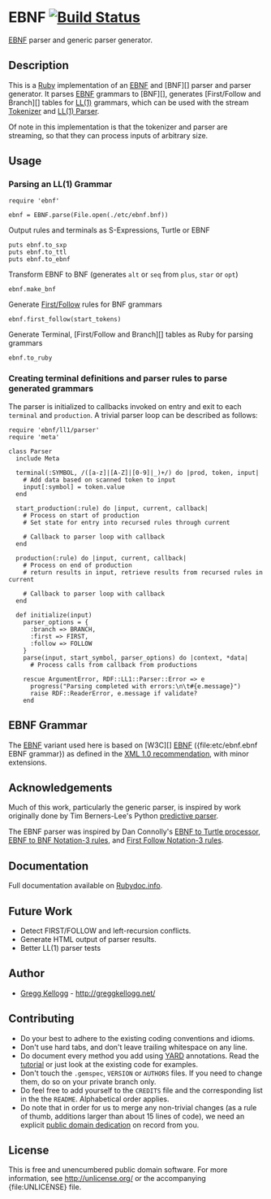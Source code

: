 # EBNF [![Build Status](https://secure.travis-ci.org/gkellogg/ebnf.png?branch=master)](http://travis-ci.org/gkellogg/ebnf)


[EBNF][] parser and generic parser generator.

## Description
This is a [Ruby][] implementation of an [EBNF][] and [BNF][] parser and parser generator.
It parses [EBNF][] grammars to [BNF][], generates [First/Follow and Branch][] tables for
[LL(1)][] grammars, which can be used with the stream [Tokenizer][] and [LL(1) Parser][].

Of note in this implementation is that the tokenizer and parser are streaming, so that they can
process inputs of arbitrary size.

## Usage
### Parsing an LL(1) Grammar

    require 'ebnf'

    ebnf = EBNF.parse(File.open(./etc/ebnf.bnf))

Output rules and terminals as S-Expressions, Turtle or EBNF

    puts ebnf.to_sxp
    puts ebnf.to_ttl
    puts ebnf.to_ebnf

Transform EBNF to BNF (generates `alt` or `seq` from `plus`, `star` or `opt`)

    ebnf.make_bnf

Generate [First/Follow][] rules for BNF grammars

    ebnf.first_follow(start_tokens)

Generate Terminal, [First/Follow and Branch][] tables as Ruby for parsing grammars

    ebnf.to_ruby

### Creating terminal definitions and parser rules to parse generated grammars

The parser is initialized to callbacks invoked on entry and exit
to each `terminal` and `production`. A trivial parser loop can be described as follows:

    require 'ebnf/ll1/parser'
    require 'meta'

    class Parser
      include Meta

      terminal(:SYMBOL, /([a-z]|[A-Z]|[0-9]|_)+/) do |prod, token, input|
        # Add data based on scanned token to input
        input[:symbol] = token.value
      end

      start_production(:rule) do |input, current, callback|
        # Process on start of production
        # Set state for entry into recursed rules through current

        # Callback to parser loop with callback
      end

      production(:rule) do |input, current, callback|
        # Process on end of production
        # return results in input, retrieve results from recursed rules in current

        # Callback to parser loop with callback
      end

      def initialize(input)
        parser_options = {
          :branch => BRANCH,
          :first => FIRST,
          :follow => FOLLOW
        }
        parse(input, start_symbol, parser_options) do |context, *data|
          # Process calls from callback from productions

        rescue ArgumentError, RDF::LL1::Parser::Error => e
          progress("Parsing completed with errors:\n\t#{e.message}")
          raise RDF::ReaderError, e.message if validate?
        end

## EBNF Grammar
The [EBNF][] variant used here is based on [W3C][] [EBNF][] ({file:etc/ebnf.ebnf EBNF grammar}) as defined in the
[XML 1.0 recommendation](http://www.w3.org/TR/REC-xml/), with minor extensions.

##  Acknowledgements
Much of this work, particularly the generic parser, is inspired by work originally done by
Tim Berners-Lee's Python [predictive parser](http://www.w3.org/2000/10/swap/grammar/predictiveParser.py).

The EBNF parser was inspired by Dan Connolly's
[EBNF to Turtle processor](http://www.w3.org/2000/10/swap/grammar/ebnf2turtle.py),
[EBNF to BNF Notation-3 rules](http://www.w3.org/2000/10/swap/grammar/ebnf2bnf.n3),
and [First Follow Notation-3 rules](http://www.w3.org/2000/10/swap/grammar/first_follow.n3). 

## Documentation
Full documentation available on [Rubydoc.info][EBNF doc].

## Future Work
* Detect FIRST/FOLLOW and left-recursion conflicts.
* Generate HTML output of parser results.
* Better LL(1) parser tests

## Author
* [Gregg Kellogg](http://github.com/gkellogg) - <http://greggkellogg.net/>

## Contributing
* Do your best to adhere to the existing coding conventions and idioms.
* Don't use hard tabs, and don't leave trailing whitespace on any line.
* Do document every method you add using [YARD][] annotations. Read the
  [tutorial][YARD-GS] or just look at the existing code for examples.
* Don't touch the `.gemspec`, `VERSION` or `AUTHORS` files. If you need to
  change them, do so on your private branch only.
* Do feel free to add yourself to the `CREDITS` file and the corresponding
  list in the the `README`. Alphabetical order applies.
* Do note that in order for us to merge any non-trivial changes (as a rule
  of thumb, additions larger than about 15 lines of code), we need an
  explicit [public domain dedication][PDD] on record from you.

## License
This is free and unencumbered public domain software. For more information,
see <http://unlicense.org/> or the accompanying {file:UNLICENSE} file.

[Ruby]:         http://ruby-lang.org/
[YARD]:         http://yardoc.org/
[YARD-GS]:      http://rubydoc.info/docs/yard/file/docs/GettingStarted.md
[PDD]:          http://lists.w3.org/Archives/Public/public-rdf-ruby/2010May/0013.html
[EBNF]:         http://www.w3.org/TR/REC-xml/#sec-notation
[EBNF doc]:     http://rubydoc.info/github/gkellogg/ebnf/master/frames
[First/Follow]: http://en.wikipedia.org/wiki/LL_parser#Constructing_an_LL.281.29_parsing_table
[LL(1)]:        http://www.csd.uwo.ca/~moreno//CS447/Lectures/Syntax.html/node14.html
[LL(1) Parser]: http://en.wikipedia.org/wiki/LL_parser
[Tokenizer]:    http://en.wikipedia.org/wiki/Lexical_analysis#Tokenizer